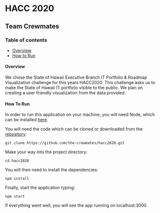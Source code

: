 # HACC 2020

## Team Crewmates

### Table of contents

* [Overview](#overview)
* [How to Run](#how-to-run)

#### Overview

We chose the State of Hawaii Executive Branch IT Portfolio & Roadmap Visualization challenge for this years HACC2020.
This challenge asks us to make the State of Hawaii IT portfolio visible to the public.
We plan on creating a user friendly visualization from the data provided. 

#### How To Run

In order to run this application on your machine, you will need Node, which can be installed [here](https://nodejs.org/en/download/).

You will need the code which can be cloned or downloaded from the [repository](https://github.com/the-crewmates/hacc2020.git):
```
git clone https://github.com/the-crewmates/hacc2020.git
```
Make your way into the project directory:
```
cd hacc2020
```

You will then need to install the dependencies:

```
npm install
```

Finally, start the application typing:

```
npm start
```

If everything went well, you will see the app running on localhost:3000
